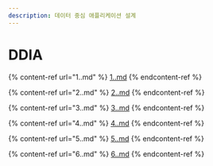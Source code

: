 ```yaml
---
description: 데이터 중심 애플리케이션 설계
---
```


# DDIA

{% content-ref url="1..md" %}
[1..md](1..md)
{% endcontent-ref %}

{% content-ref url="2..md" %}
[2..md](2..md)
{% endcontent-ref %}

{% content-ref url="3..md" %}
[3..md](3..md)
{% endcontent-ref %}

{% content-ref url="4..md" %}
[4..md](4..md)
{% endcontent-ref %}

{% content-ref url="5..md" %}
[5..md](5..md)
{% endcontent-ref %}

{% content-ref url="6..md" %}
[6..md](6..md)
{% endcontent-ref %}
